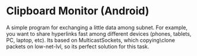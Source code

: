 # Clipboard Monitor (Android)

A simple program for exchanging a little data among subnet. For example, you want to share hyperlinks fast among different devices (phones, tablets, PC, laptop, etc). Its based on MulticastSockets, which copying\clone packets on low-net-lvl, so its perfect solution for this task.

